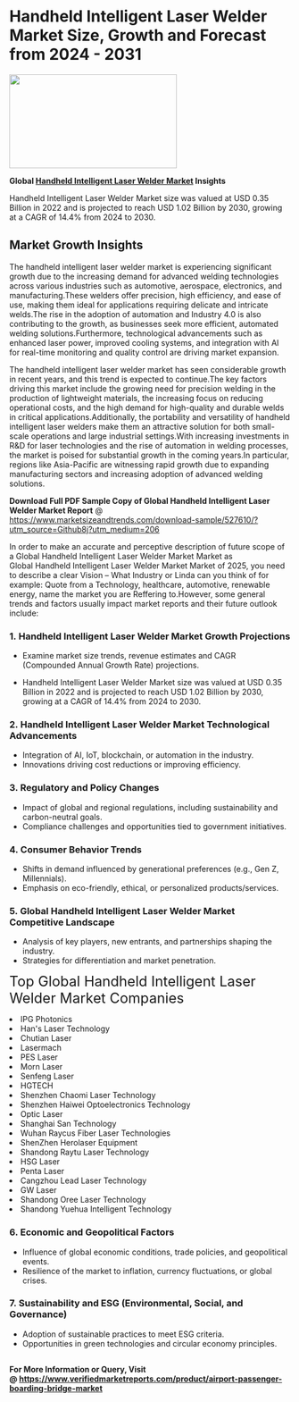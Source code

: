 <H1>Handheld Intelligent Laser Welder Market Size, Growth and Forecast from 2024 - 2031</H1><img class="aligncenter size-medium wp-image-584254" src="https://thirdeyenews.in/wp-content/uploads/2024/09/Global-Market-Research-300x168.jpeg" alt="" width="300" height="168" /><p><strong>Global&nbsp;<a href="https://www.marketsizeandtrends.com/download-sample/527610/?utm_source=Github8j?utm_medium=206">Handheld Intelligent Laser Welder Market</a> Insights</strong></p><p>Handheld Intelligent Laser Welder Market size was valued at USD 0.35 Billion in 2022 and is projected to reach USD 1.02 Billion by 2030, growing at a CAGR of 14.4% from 2024 to 2030.</p><p><h2>Market Growth Insights</h2> <p>The handheld intelligent laser welder market is experiencing significant growth due to the increasing demand for advanced welding technologies across various industries such as automotive, aerospace, electronics, and manufacturing.These welders offer precision, high efficiency, and ease of use, making them ideal for applications requiring delicate and intricate welds.The rise in the adoption of automation and Industry 4.0 is also contributing to the growth, as businesses seek more efficient, automated welding solutions.Furthermore, technological advancements such as enhanced laser power, improved cooling systems, and integration with AI for real-time monitoring and quality control are driving market expansion.</p> <p>The handheld intelligent laser welder market has seen considerable growth in recent years, and this trend is expected to continue.The key factors driving this market include the growing need for precision welding in the production of lightweight materials, the increasing focus on reducing operational costs, and the high demand for high-quality and durable welds in critical applications.Additionally, the portability and versatility of handheld intelligent laser welders make them an attractive solution for both small-scale operations and large industrial settings.With increasing investments in R&D for laser technologies and the rise of automation in welding processes, the market is poised for substantial growth in the coming years.In particular, regions like Asia-Pacific are witnessing rapid growth due to expanding manufacturing sectors and increasing adoption of advanced welding solutions.<p><span class=""><strong>Download Full PDF Sample Copy of Global Handheld Intelligent Laser Welder Market Report</strong> @ <a href="https://www.marketsizeandtrends.com/download-sample/527610/?utm_source=Github8j?utm_medium=206" target="_blank">https://www.marketsizeandtrends.com/download-sample/527610/?utm_source=Github8j?utm_medium=206</a></span></p><p>In order to make an accurate and perceptive description of future scope of a Global&nbsp;Handheld Intelligent Laser Welder Market Market as Global&nbsp;Handheld Intelligent Laser Welder Market Market of 2025, you need to describe a clear Vision &ndash; What Industry or Linda can you think of for example: Quote from a Technology, healthcare, automotive, renewable energy, name the market you are Reffering to.However, some general trends and factors usually impact market reports and their future outlook include:</p><h3>1.&nbsp;<strong>Handheld Intelligent Laser Welder Market Growth Projections</strong></h3><ul><li>Examine market size trends, revenue estimates and CAGR (Compounded Annual Growth Rate) projections.</li><li><p>Handheld Intelligent Laser Welder Market size was valued at USD 0.35 Billion in 2022 and is projected to reach USD 1.02 Billion by 2030, growing at a CAGR of 14.4% from 2024 to 2030.</p></li></ul><h3>2.&nbsp;<strong>Handheld Intelligent Laser Welder Market Technological Advancements</strong></h3><ul><li>Integration of AI, IoT, blockchain, or automation in the industry.</li><li>Innovations driving cost reductions or improving efficiency.</li></ul><h3>3.&nbsp;<strong>Regulatory and Policy Changes</strong></h3><ul><li>Impact of global and regional regulations, including sustainability and carbon-neutral goals.</li><li>Compliance challenges and opportunities tied to government initiatives.</li></ul><h3>4.&nbsp;<strong>Consumer Behavior Trends</strong></h3><ul><li>Shifts in demand influenced by generational preferences (e.g., Gen Z, Millennials).</li><li>Emphasis on eco-friendly, ethical, or personalized products/services.</li></ul><h3>5.&nbsp;<strong>Global Handheld Intelligent Laser Welder Market Competitive Landscape</strong></h3><ul><li>Analysis of key players, new entrants, and partnerships shaping the industry.</li><li>Strategies for differentiation and market penetration.</li></ul><p data-pm-slice="1 1 []"><span style="color: inherit; font-family: inherit; font-size: 25px;">Top Global Handheld Intelligent Laser Welder Market Companies</span></p><div class="" data-test-id=""><p><li>IPG Photonics</li><li> Han's Laser Technology</li><li> Chutian Laser</li><li> Lasermach</li><li> PES Laser</li><li> Morn Laser</li><li> Senfeng Laser</li><li> HGTECH</li><li> Shenzhen Chaomi Laser Technology</li><li> Shenzhen Haiwei Optoelectronics Technology</li><li> Optic Laser</li><li> Shanghai San Technology</li><li> Wuhan Raycus Fiber Laser Technologies</li><li> ShenZhen Herolaser Equipment</li><li> Shandong Raytu Laser Technology</li><li> HSG Laser</li><li> Penta Laser</li><li> Cangzhou Lead Laser Technology</li><li> GW Laser</li><li> Shandong Oree Laser Technology</li><li> Shandong Yuehua Intelligent Technology</li></p></div><h3>6.&nbsp;<strong>Economic and Geopolitical Factors</strong></h3><ul><li>Influence of global economic conditions, trade policies, and geopolitical events.</li><li>Resilience of the market to inflation, currency fluctuations, or global crises.</li></ul><h3>7.&nbsp;<strong>Sustainability and ESG (Environmental, Social, and Governance)</strong></h3><ul><li>Adoption of sustainable practices to meet ESG criteria.</li><li>Opportunities in green technologies and circular economy principles.</li></ul><h2><strong style="font-size: 14px;">For More Information or Query, Visit @&nbsp;</strong><a style="background-color: #ffffff; font-size: 14px;" href="https://www.marketsizeandtrends.com/report/handheld-intelligent-laser-welder-market/" target="_blank">https://www.verifiedmarketreports.com/product/airport-passenger-boarding-bridge-market</a></h2>